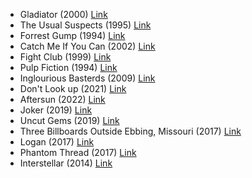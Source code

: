 - Gladiator (2000) [Link](https://www.imdb.com/title/tt0172495/)
- The Usual Suspects (1995) [Link](https://www.imdb.com/title/tt0114814/)
- Forrest Gump (1994) [Link](https://www.imdb.com/title/tt0109830/)
- Catch Me If You Can (2002) [Link](https://www.imdb.com/title/tt0264464/)
- Fight Club (1999) [Link](https://www.imdb.com/title/tt0137523/)
- Pulp Fiction (1994) [Link](https://www.imdb.com/title/tt0110912/)
- Inglourious Basterds (2009) [Link](https://www.imdb.com/title/tt0361748/)
- Don't Look up (2021) [Link](https://www.imdb.com/title/tt11286314/)
- Aftersun (2022) [Link](https://www.imdb.com/title/tt19770238/)
- Joker (2019) [Link](https://www.imdb.com/title/tt7286456/)
- Uncut Gems (2019) [Link](https://www.imdb.com/title/tt5727208/)
- Three Billboards Outside Ebbing, Missouri (2017) [Link](https://www.imdb.com/title/tt5027774/)
- Logan (2017) [Link](https://www.imdb.com/title/tt3315342/)
- Phantom Thread (2017) [Link](https://www.imdb.com/title/tt5776858/)
- Interstellar (2014) [Link](https://www.imdb.com/title/tt0816692/)
